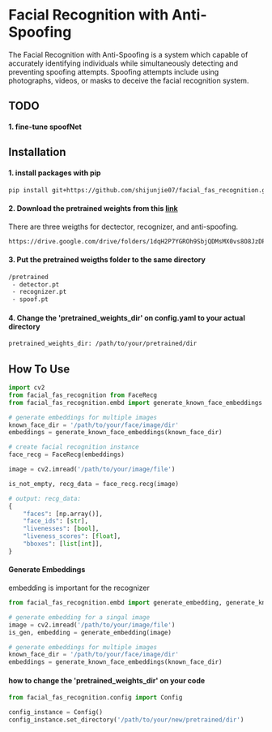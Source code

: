 
# Facial Recognition with Anti-Spoofing
The Facial Recognition with Anti-Spoofing is a system which capable of accurately identifying individuals while simultaneously detecting and preventing spoofing attempts. Spoofing attempts include using photographs, videos, or masks to deceive the facial recognition system.
## TODO
#### 1. fine-tune spoofNet
## Installation

#### 1. install packages with pip
```bash
pip install git+https://github.com/shijunjie07/facial_fas_recognition.git
```
#### 2. Download the pretrained weights from this [link](https://drive.google.com/drive/folders/1dqH2P7YGROh9SbjQDMsMX0vs8O8JzDPE?usp=sharing)
There are three weigths for dectector, recognizer, and anti-spoofing.
```bash
https://drive.google.com/drive/folders/1dqH2P7YGROh9SbjQDMsMX0vs8O8JzDPE?usp=sharing
```

#### 3. Put the pretrained weigths folder to the same directory
```bash
/pretrained
 - detector.pt
 - recognizer.pt
 - spoof.pt
```

#### 4. Change the 'pretrained_weights_dir' on config.yaml to your actual directory
```bash
pretrained_weights_dir: /path/to/your/pretrained/dir
```

## How To Use

```python
import cv2
from facial_fas_recognition from FaceRecg
from facial_fas_recognition.embd import generate_known_face_embeddings

# generate embeddings for multiple images
known_face_dir = '/path/to/your/face/image/dir'
embeddings = generate_known_face_embeddings(known_face_dir)

# create facial recognition instance
face_recg = FaceRecg(embeddings)

image = cv2.imread('/path/to/your/image/file')

is_not_empty, recg_data = face_recg.recg(image)

# output: recg_data:
{
    "faces": [np.array()],
    "face_ids": [str],
    "livenesses": [bool],
    "liveness_scores": [float],
    "bboxes": [list[int]],
}
```

#### Generate Embeddings
embedding is important for the recognizer
```python
from facial_fas_recognition.embd import generate_embedding, generate_known_face_embeddings

# generate embedding for a singal image
image = cv2.imread('/path/to/your/image/file')
is_gen, embedding = generate_embedding(image)

# generate embeddings for multiple images
known_face_dir = '/path/to/your/face/image/dir'
embeddings = generate_known_face_embeddings(known_face_dir)
```

#### how to change the 'pretrained_weights_dir' on your code
```python
from facial_fas_recognition.config import Config

config_instance = Config()
config_instance.set_directory('/path/to/your/new/pretrained/dir')
```
